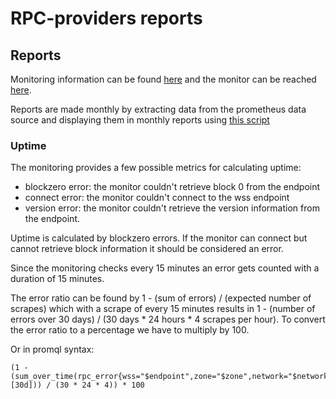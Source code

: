 # RPC-providers reports

## Reports
Monitoring information can be found [here](https://github.com/rpc-providers/rpc-monitor) and the monitor can be reached [here](https://monitor.rpc-providers.net/d/bdkaq43z8xybka/rpc-providers?orgId=1).

Reports are made monthly by extracting data from the prometheus data source and displaying them in monthly reports using [this script](https://github.com/rpc-providers/rpc-monitor/blob/master/report.sh) 

### Uptime
The monitoring provides a few possible metrics for calculating uptime:
* blockzero error: the monitor couldn't retrieve block 0 from the endpoint
* connect error: the monitor couldn't connect to the wss endpoint
* version error: the monitor couldn't retrieve the version information from the endpoint.
 
Uptime is calculated by blockzero errors. If the monitor can connect but cannot retrieve block information it should be considered an error. 

Since the monitoring checks every 15 minutes an error gets counted with a duration of 15 minutes.  

The error ratio can be found by 1 - (sum of errors) / (expected number of scrapes) which with a scrape of every 15 minutes results in 1 - (number of errors over 30 days) / (30 days * 24 hours * 4 scrapes per hour). To convert the error ratio to a percentage we have to multiply by 100.  

Or in promql syntax:

```
(1 - (sum_over_time(rpc_error{wss="$endpoint",zone="$zone",network="$network",error="blockzero"}[30d])) / (30 * 24 * 4)) * 100
```

